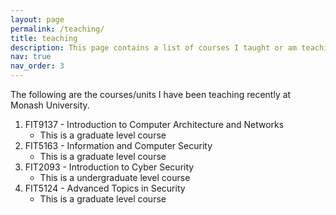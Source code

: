 ```yaml
---
layout: page
permalink: /teaching/
title: teaching
description: This page contains a list of courses I taught or am teaching.
nav: true
nav_order: 3
---
```


The following are the courses/units I have been teaching recently at Monash University.

1. FIT9137 - Introduction to Computer Architecture and Networks
	- This is a graduate level course
2. FIT5163 - Information and Computer Security
	- This is a graduate level course
3. FIT2093 - Introduction to Cyber Security
	- This is a undergraduate level course
4. FIT5124 - Advanced Topics in Security
	- This is a graduate level course
